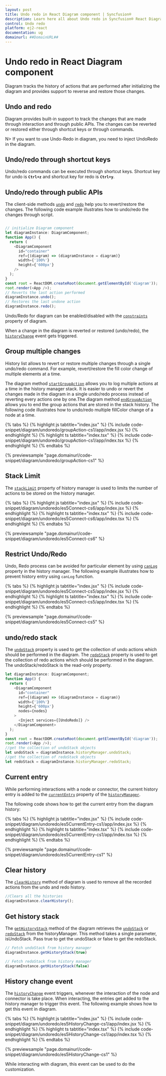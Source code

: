 ```yaml
---
layout: post
title: Undo redo in React Diagram component | Syncfusion®
description: Learn here all about Undo redo in Syncfusion® React Diagram component of Syncfusion Essential® JS 2 and more.
control: Undo redo 
platform: ej2-react
documentation: ug
domainurl: ##DomainURL##
---
```


# Undo redo in React Diagram component

Diagram tracks the history of actions that are performed after initializing the diagram and provides support to reverse and restore those changes.

## Undo and redo

Diagram provides built-in support to track the changes that are made through interaction and through public APIs. The changes can be reverted or restored either through shortcut keys or through commands.

N> If you want to use Undo-Redo in diagram, you need to inject UndoRedo in the diagram.

## Undo/redo through shortcut keys

Undo/redo commands can be executed through shortcut keys. Shortcut key for undo is **`Ctrl+z`** and shortcut key for redo is **`Ctrl+y`**.

## Undo/redo through public APIs

The client-side methods [`undo`](https://helpej2.syncfusion.com/react/documentation/api/diagram/#undo) and [`redo`](https://helpej2.syncfusion.com/react/documentation/api/diagram/#redo) help you to revert/restore the changes. The following code example illustrates how to undo/redo the changes through script.

```ts

// initialize Diagram component
let diagramInstance: DiagramComponent;
function App() {
  return (
    <DiagramComponent
      id="container"
      ref={(diagram) => (diagramInstance = diagram)}
      width={'100%'}
      height={'600px'}
    />
  );
}
const root = ReactDOM.createRoot(document.getElementById('diagram'));
root.render(<App />);
// Reverts the last action performed
diagramInstance.undo();
// Restores the last undone action
diagramInstance.redo();
```

Undo/Redo for diagram can be enabled/disabled with the [`constraints`](https://helpej2.syncfusion.com/react/documentation/api/diagram/diagramConstraints/) property of diagram.

When a change in the diagram is reverted or restored (undo/redo), the [`historyChange`](https://helpej2.syncfusion.com/react/documentation/api/diagram/#historychange) event gets triggered.

## Group multiple changes

History list allows to revert or restore multiple changes through a single undo/redo command. For example, revert/restore the fill color change of multiple elements at a time.

The diagram method [`startGroupAction`](https://helpej2.syncfusion.com/react/documentation/api/diagram/#startgroupaction) allows you to log multiple actions at a time in the history manager stack. It is easier to undo or revert the changes made in the diagram in a single undo/redo process instead of reverting every actions one by one.The diagram method [`endGroupAction`](https://helpej2.syncfusion.com/react/documentation/api/diagram/#endgroupaction) allows you to end the group actions that are stored in the stack history. The following code illustrates how to undo/redo multiple fillColor change of a node at a time.

{% tabs %}
{% highlight js tabtitle="index.jsx" %}
{% include code-snippet/diagram/undoredo/groupAction-cs1/app/index.jsx %}
{% endhighlight %}
{% highlight ts tabtitle="index.tsx" %}
{% include code-snippet/diagram/undoredo/groupAction-cs1/app/index.tsx %}
{% endhighlight %}
{% endtabs %}

 {% previewsample "page.domainurl/code-snippet/diagram/undoredo/groupAction-cs1" %}

## Stack Limit

The [`stackLimit`](https://helpej2.syncfusion.com/react/documentation/api/diagram/history/#stacklimit) property of history manager is used to limits the number of actions to be stored on the history manager.

{% tabs %}
{% highlight js tabtitle="index.jsx" %}
{% include code-snippet/diagram/undoredo/es5Connect-cs6/app/index.jsx %}
{% endhighlight %}
{% highlight ts tabtitle="index.tsx" %}
{% include code-snippet/diagram/undoredo/es5Connect-cs6/app/index.tsx %}
{% endhighlight %}
{% endtabs %}

 {% previewsample "page.domainurl/code-snippet/diagram/undoredo/es5Connect-cs6" %}

## Restrict Undo/Redo

Undo, Redo process can be avoided for particular element by using [`canLog`](https://helpej2.syncfusion.com/react/documentation/api/diagram/history/#canlog) property in the history manager. The following example illustrates how to prevent history entry using `canLog` function.

{% tabs %}
{% highlight js tabtitle="index.jsx" %}
{% include code-snippet/diagram/undoredo/es5Connect-cs5/app/index.jsx %}
{% endhighlight %}
{% highlight ts tabtitle="index.tsx" %}
{% include code-snippet/diagram/undoredo/es5Connect-cs5/app/index.tsx %}
{% endhighlight %}
{% endtabs %}

 {% previewsample "page.domainurl/code-snippet/diagram/undoredo/es5Connect-cs5" %}

## undo/redo stack

The [`undoStack`](https://helpej2.syncfusion.com/react/documentation/api/diagram/history/#undostack) property is used to get the collection of undo actions which should be performed in the diagram. The [`redoStack`](https://helpej2.syncfusion.com/react/documentation/api/diagram/history/#redostack) property is used to get the collection of redo actions which should be performed in the diagram. The undoStack/redoStack is the read-only property.

```ts
let diagramInstance: DiagramComponent;
function App() {
  return (
    <DiagramComponent
      id="container"
      ref={(diagram) => (diagramInstance = diagram)}
      width={'100%'}
      height={'600px'}
      nodes={nodes}
    >
      <Inject services={[UndoRedo]} />
    </DiagramComponent>
  );
}
const root = ReactDOM.createRoot(document.getElementById('diagram'));
root.render(<App />);
//get the collection of undoStack objects
let undoStack = diagramInstance.historyManager.undoStack;
//get the collection of redoStack objects
let redoStack = diagramInstance.historyManager.redoStack;
```

## Current entry

While performing interactions with a node or connector, the current history entry is added to the [`currentEntry`](https://helpej2.syncfusion.com/react/documentation/api/diagram/history/#currententry) property of the [`historyManager`](https://helpej2.syncfusion.com/react/documentation/api/diagram/#historymanager).

The following code shows how to get the current entry from the diagram history:

{% tabs %}
{% highlight js tabtitle="index.jsx" %}
{% include code-snippet/diagram/undoredo/es5CurrentEntry-cs1/app/index.jsx %}
{% endhighlight %}
{% highlight ts tabtitle="index.tsx" %}
{% include code-snippet/diagram/undoredo/es5CurrentEntry-cs1/app/index.tsx %}
{% endhighlight %}
{% endtabs %}

 {% previewsample "page.domainurl/code-snippet/diagram/undoredo/es5CurrentEntry-cs1" %}

## Clear history

The [`clearHistory`](https://helpej2.syncfusion.com/react/documentation/api/diagram/#clearhistory) method of diagram is used to remove all the recorded actions from the undo and redo history.

```ts
//Clears all the histories
diagramInstance.clearHistory();

```
## Get history stack

The [`getHistoryStack`](https://helpej2.syncfusion.com/react/documentation/api/diagram/#gethistorystack) method of the diagram retrieves the [`undoStack`](https://helpej2.syncfusion.com/react/documentation/api/diagram/history/#undostack) or [`redoStack`](https://helpej2.syncfusion.com/react/documentation/api/diagram/history/#redostack) from the historyManager. This method takes a single parameter, isUndoStack. Pass true to get the undoStack or false to get the redoStack.

```ts
// Fetch undoStack from history manager
diagramInstance.getHistoryStack(true)

// Fetch redoStack from history manager
diagramInstance.getHistoryStack(false)

```

## History change event

The [`historyChange`](https://helpej2.syncfusion.com/react/documentation/api/diagram/iHistoryChangeArgs/) event triggers, whenever the interaction of the node and connector is take place. When interacting, the entries get added to the history manager to trigger this event. The following example shows how to get this event in diagram.

{% tabs %}
{% highlight js tabtitle="index.jsx" %}
{% include code-snippet/diagram/undoredo/es5HistoryChange-cs1/app/index.jsx %}
{% endhighlight %}
{% highlight ts tabtitle="index.tsx" %}
{% include code-snippet/diagram/undoredo/es5HistoryChange-cs1/app/index.tsx %}
{% endhighlight %}
{% endtabs %}

 {% previewsample "page.domainurl/code-snippet/diagram/undoredo/es5HistoryChange-cs1" %}

While interacting with diagram, this event can be used to do the customization.
